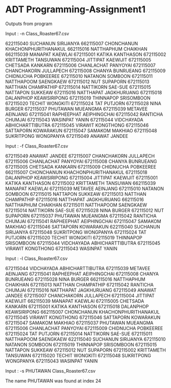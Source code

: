 # ADT Programming-Assignment1

Outputs from program

Input : -n Class_Roaster67.csv

622115040 SUCHANUN  SIRIJANYA
662115007 CHONCHANUN  KHACHONPHURITHANAKUL
662115016 NATTHAPHUM  CHAIKHAN
662115039 MANAPAT  KAEWLAI
672115001 KATIKA  KANTHASON
672115002 KRITTAMETH  TANSUWAN
672115004 JITTIPAT  KAEWIJIT
672115005 CHETSADA  KANKARN
672115006 CHANLACHAT  PANYOYAI
672115007 CHANCHAKORN  JULLAPECH
672115008 CHANYA  BUNRUEANG
672115009 CHIDNUCHA  POBKEEREE
672115010 NATANON  SOMBOON
672115011 NATTHAPOOM  SAENGKAEW
672115012 NUT  SUPAPORN
672115013 NATTHAN  CHAMPATHIP
672115014 NATTIKORN  SAE-SUE
672115015 NATTAPON  SUKKEAW
672115016 NATTHAPAT  JAGKHURUANG
672115018 DALANPHOP  KEAWSIRIPONG
672115019 THINNAPOP  SRISOMBOON
672115020 TECHIT  WONGKITI
672115024 TAT  PUTJORN
672115028 NINA  BURGER
672115037 PHUTAWAN  MUEANGMA
672115039 METAVEE  AEINJANG
672115041 RAPHEEPHAT  AEIPHINGCHAI
672115042 RANTICHA  CHUMJAI
672115043 WASINPAT  YANIN
672115044 VIDCHAYADA  ABHICHARTTIBUTRA
672115045 VIRAWIT  KONGTHONG
672115046 SATTAPORN  KOWARAKUN
672115047 SAMAKOM  MAKHIAO
672115048 SUKRITPONG  WONGPANYA
672115049 ANAWAT  JANDEE

Input : -f Class_Roaster67.csv

672115049 ANAWAT  JANDEE
672115007 CHANCHAKORN  JULLAPECH
672115006 CHANLACHAT  PANYOYAI
672115008 CHANYA  BUNRUEANG
672115005 CHETSADA  KANKARN
672115009 CHIDNUCHA  POBKEEREE
662115007 CHONCHANUN  KHACHONPHURITHANAKUL
672115018 DALANPHOP  KEAWSIRIPONG
672115004 JITTIPAT  KAEWIJIT
672115001 KATIKA  KANTHASON
672115002 KRITTAMETH  TANSUWAN
662115039 MANAPAT  KAEWLAI
672115039 METAVEE  AEINJANG
672115010 NATANON  SOMBOON
672115015 NATTAPON  SUKKEAW
672115013 NATTHAN  CHAMPATHIP
672115016 NATTHAPAT  JAGKHURUANG
662115016 NATTHAPHUM  CHAIKHAN
672115011 NATTHAPOOM  SAENGKAEW
672115014 NATTIKORN  SAE-SUE
672115028 NINA  BURGER
672115012 NUT  SUPAPORN
672115037 PHUTAWAN  MUEANGMA
672115042 RANTICHA  CHUMJAI
672115041 RAPHEEPHAT  AEIPHINGCHAI
672115047 SAMAKOM  MAKHIAO
672115046 SATTAPORN  KOWARAKUN
622115040 SUCHANUN  SIRIJANYA
672115048 SUKRITPONG  WONGPANYA
672115024 TAT  PUTJORN
672115020 TECHIT  WONGKITI
672115019 THINNAPOP  SRISOMBOON
672115044 VIDCHAYADA  ABHICHARTTIBUTRA
672115045 VIRAWIT  KONGTHONG
672115043 WASINPAT  YANIN

Input : -l Class_Roaster67.csv

672115044 VIDCHAYADA  ABHICHARTTIBUTRA
672115039 METAVEE  AEINJANG
672115041 RAPHEEPHAT  AEIPHINGCHAI
672115008 CHANYA  BUNRUEANG
672115028 NINA  BURGER
662115016 NATTHAPHUM  CHAIKHAN
672115013 NATTHAN  CHAMPATHIP
672115042 RANTICHA  CHUMJAI
672115016 NATTHAPAT  JAGKHURUANG
672115049 ANAWAT  JANDEE
672115007 CHANCHAKORN  JULLAPECH
672115004 JITTIPAT  KAEWIJIT
662115039 MANAPAT  KAEWLAI
672115005 CHETSADA  KANKARN
672115001 KATIKA  KANTHASON
672115018 DALANPHOP  KEAWSIRIPONG
662115007 CHONCHANUN  KHACHONPHURITHANAKUL
672115045 VIRAWIT  KONGTHONG
672115046 SATTAPORN  KOWARAKUN
672115047 SAMAKOM  MAKHIAO
672115037 PHUTAWAN  MUEANGMA
672115006 CHANLACHAT  PANYOYAI
672115009 CHIDNUCHA  POBKEEREE
672115024 TAT  PUTJORN
672115014 NATTIKORN  SAE-SUE
672115011 NATTHAPOOM  SAENGKAEW
622115040 SUCHANUN  SIRIJANYA
672115010 NATANON  SOMBOON
672115019 THINNAPOP  SRISOMBOON
672115015 NATTAPON  SUKKEAW
672115012 NUT  SUPAPORN
672115002 KRITTAMETH  TANSUWAN
672115020 TECHIT  WONGKITI
672115048 SUKRITPONG  WONGPANYA
672115043 WASINPAT  YANIN

Input : -s PHUTAWAN Class_Roaster67.csv

The name PHUTAWAN was found at index 24
